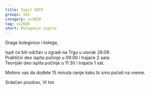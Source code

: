 ```yaml
---
title: Ispit SEP2
groups: SVI
category: vi2020
tag: vi2020
short: Polaganje ispita
---
```


Drage koleginice i kolege,

Ispit će biti održan u zgradi na Trgu u utorak 28.09.    
Praktični deo ispita počinje u 09:00 i trajaće 2 sata.  
Teorijski deo ispita počinje u 11:30 i trajaće 1 sat.  

Molimo vas da dođete 15 minuta ranije kako bi smo počeli na vreme.

Srdačan pozdrav,
VI tim


